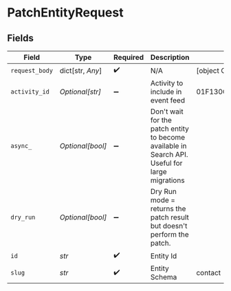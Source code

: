 # PatchEntityRequest


## Fields

| Field                                                                                          | Type                                                                                           | Required                                                                                       | Description                                                                                    | Example                                                                                        |
| ---------------------------------------------------------------------------------------------- | ---------------------------------------------------------------------------------------------- | ---------------------------------------------------------------------------------------------- | ---------------------------------------------------------------------------------------------- | ---------------------------------------------------------------------------------------------- |
| `request_body`                                                                                 | dict[str, *Any*]                                                                               | :heavy_check_mark:                                                                             | N/A                                                                                            | [object Object]                                                                                |
| `activity_id`                                                                                  | *Optional[str]*                                                                                | :heavy_minus_sign:                                                                             | Activity to include in event feed                                                              | 01F130Q52Q6MWSNS8N2AVXV4JN                                                                     |
| `async_`                                                                                       | *Optional[bool]*                                                                               | :heavy_minus_sign:                                                                             | Don't wait for the patch entity to become available in Search API. Useful for large migrations |                                                                                                |
| `dry_run`                                                                                      | *Optional[bool]*                                                                               | :heavy_minus_sign:                                                                             | Dry Run mode = returns the patch result but doesn't perform the patch.                         |                                                                                                |
| `id`                                                                                           | *str*                                                                                          | :heavy_check_mark:                                                                             | Entity Id                                                                                      |                                                                                                |
| `slug`                                                                                         | *str*                                                                                          | :heavy_check_mark:                                                                             | Entity Schema                                                                                  | contact                                                                                        |